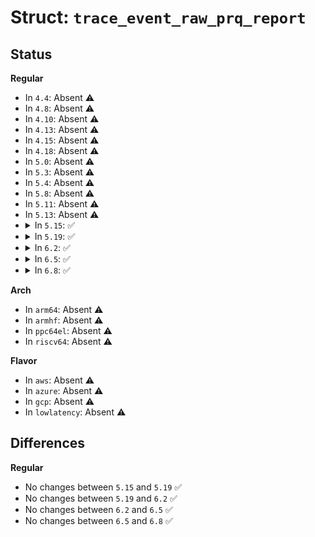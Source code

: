 # Struct: <code>trace_event_raw_prq_report</code>

## Status
<b>Regular</b>
<ul>
<li>
In <code>4.4</code>: Absent ⚠️
</li>
<li>
In <code>4.8</code>: Absent ⚠️
</li>
<li>
In <code>4.10</code>: Absent ⚠️
</li>
<li>
In <code>4.13</code>: Absent ⚠️
</li>
<li>
In <code>4.15</code>: Absent ⚠️
</li>
<li>
In <code>4.18</code>: Absent ⚠️
</li>
<li>
In <code>5.0</code>: Absent ⚠️
</li>
<li>
In <code>5.3</code>: Absent ⚠️
</li>
<li>
In <code>5.4</code>: Absent ⚠️
</li>
<li>
In <code>5.8</code>: Absent ⚠️
</li>
<li>
In <code>5.11</code>: Absent ⚠️
</li>
<li>
In <code>5.13</code>: Absent ⚠️
</li>
<li>
<details>
<summary>In <code>5.15</code>: ✅</summary>

```c
struct trace_event_raw_prq_report {
    struct trace_entry ent;
    u64 dw0;
    u64 dw1;
    u64 dw2;
    u64 dw3;
    long unsigned int seq;
    u32 __data_loc_iommu;
    u32 __data_loc_dev;
    u32 __data_loc_buff;
    char __data[0];
};
```
</details>
</li>
<li>
<details>
<summary>In <code>5.19</code>: ✅</summary>

```c
struct trace_event_raw_prq_report {
    struct trace_entry ent;
    u64 dw0;
    u64 dw1;
    u64 dw2;
    u64 dw3;
    long unsigned int seq;
    u32 __data_loc_iommu;
    u32 __data_loc_dev;
    u32 __data_loc_buff;
    char __data[0];
};
```
</details>
</li>
<li>
<details>
<summary>In <code>6.2</code>: ✅</summary>

```c
struct trace_event_raw_prq_report {
    struct trace_entry ent;
    u64 dw0;
    u64 dw1;
    u64 dw2;
    u64 dw3;
    long unsigned int seq;
    u32 __data_loc_iommu;
    u32 __data_loc_dev;
    u32 __data_loc_buff;
    char __data[0];
};
```
</details>
</li>
<li>
<details>
<summary>In <code>6.5</code>: ✅</summary>

```c
struct trace_event_raw_prq_report {
    struct trace_entry ent;
    u64 dw0;
    u64 dw1;
    u64 dw2;
    u64 dw3;
    long unsigned int seq;
    u32 __data_loc_iommu;
    u32 __data_loc_dev;
    u32 __data_loc_buff;
    char __data[0];
};
```
</details>
</li>
<li>
<details>
<summary>In <code>6.8</code>: ✅</summary>

```c
struct trace_event_raw_prq_report {
    struct trace_entry ent;
    u64 dw0;
    u64 dw1;
    u64 dw2;
    u64 dw3;
    long unsigned int seq;
    u32 __data_loc_iommu;
    u32 __data_loc_dev;
    u32 __data_loc_buff;
    char __data[0];
};
```
</details>
</li>
</ul>
<b>Arch</b>
<ul>
<li>
In <code>arm64</code>: Absent ⚠️
</li>
<li>
In <code>armhf</code>: Absent ⚠️
</li>
<li>
In <code>ppc64el</code>: Absent ⚠️
</li>
<li>
In <code>riscv64</code>: Absent ⚠️
</li>
</ul>
<b>Flavor</b>
<ul>
<li>
In <code>aws</code>: Absent ⚠️
</li>
<li>
In <code>azure</code>: Absent ⚠️
</li>
<li>
In <code>gcp</code>: Absent ⚠️
</li>
<li>
In <code>lowlatency</code>: Absent ⚠️
</li>
</ul>

## Differences
<b>Regular</b>
<ul>
<li>
No changes between <code>5.15</code> and <code>5.19</code> ✅
</li>
<li>
No changes between <code>5.19</code> and <code>6.2</code> ✅
</li>
<li>
No changes between <code>6.2</code> and <code>6.5</code> ✅
</li>
<li>
No changes between <code>6.5</code> and <code>6.8</code> ✅
</li>
</ul>
